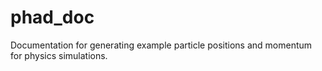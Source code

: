 # phad_doc
Documentation for generating example particle positions and momentum for physics simulations.
